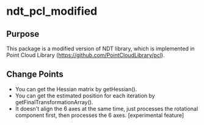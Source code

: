 # ndt_pcl_modified

## Purpose

This package is a modified version of NDT library, which is implemented in Point Cloud Library (https://github.com/PointCloudLibrary/pcl).



## Change Points
  - You can get the Hessian matrix by getHessian(). 
  - You can get the estimated position for each iteration by getFinalTransformationArray().
  - It doesn't align the 6 axes at the same time, just processes the rotational component first, then processes the 6 axes. [experimental feature]